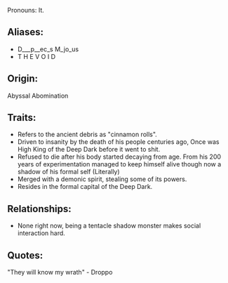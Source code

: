 Pronouns: It.

## Aliases:
 - D___p__ec_s M_jo_us
 - T H E   V O I D
 
## Origin:
Abyssal Abomination
## Traits:
 - Refers to the ancient debris as "cinnamon rolls". 
 - Driven to insanity by the death of his people centuries ago, Once was High King of the Deep Dark before it went to shit.
- Refused to die after his body started decaying from age. From his 200 years of experimentation managed to keep himself alive though now a shadow of his formal self (Literally) 
 - Merged with a demonic spirit, stealing some of its powers.
 - Resides in the formal capital of the Deep Dark.
## Relationships:
- None right now, being a tentacle shadow monster makes social interaction hard.

## Quotes:
 "They will know my wrath" - Droppo
